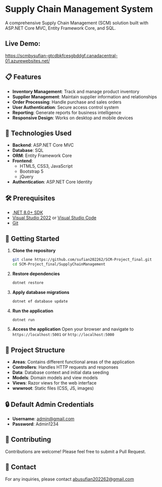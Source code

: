 # Supply Chain Management System

A comprehensive Supply Chain Management (SCM) solution built with ASP.NET Core MVC, Entity Framework Core, and SQL.

## Live Demo: 
https://scmbysufian-gtcdbkfcesgbddgf.canadacentral-01.azurewebsites.net/

## 📋 Features

- **Inventory Management**: Track and manage product inventory
- **Supplier Management**: Maintain supplier information and relationships
- **Order Processing**: Handle purchase and sales orders
- **User Authentication**: Secure access control system
- **Reporting**: Generate reports for business intelligence
- **Responsive Design**: Works on desktop and mobile devices

## 🚀 Technologies Used

- **Backend**: ASP.NET Core MVC
- **Database**: SQL
- **ORM**: Entity Framework Core
- **Frontend**: 
  - HTML5, CSS3, JavaScript
  - Bootstrap 5
  - jQuery
- **Authentication**: ASP.NET Core Identity

## 🛠️ Prerequisites

- [.NET 8.0+ SDK](https://dotnet.microsoft.com/download/dotnet/8.0)
- [Visual Studio 2022](https://visualstudio.microsoft.com/) or [Visual Studio Code](https://code.visualstudio.com/)
- [Git](https://git-scm.com/)

## 🚦 Getting Started

1. **Clone the repository**
   ```bash
   git clone https://github.com/sufian202262/SCM-Project_final.git
   cd SCM-Project_final/SupplyChainManagement
   ```

2. **Restore dependencies**
   ```bash
   dotnet restore
   ```

3. **Apply database migrations**
   ```bash
   dotnet ef database update
   ```

4. **Run the application**
   ```bash
   dotnet run
   ```

5. **Access the application**
   Open your browser and navigate to `https://localhost:5001` or `http://localhost:5000`

## 📂 Project Structure

- **Areas**: Contains different functional areas of the application
- **Controllers**: Handles HTTP requests and responses
- **Data**: Database context and initial data seeding
- **Models**: Domain models and view models
- **Views**: Razor views for the web interface
- **wwwroot**: Static files (CSS, JS, images)

## 🔒 Default Admin Credentials

- **Username**: admin@gmail.com
- **Password**: Admin1234


## 🤝 Contributing

Contributions are welcome! Please feel free to submit a Pull Request.

## 📧 Contact

For any inquiries, please contact [abusufian202262@gmail.com](mailto:abusufian202262@gmail.com)
